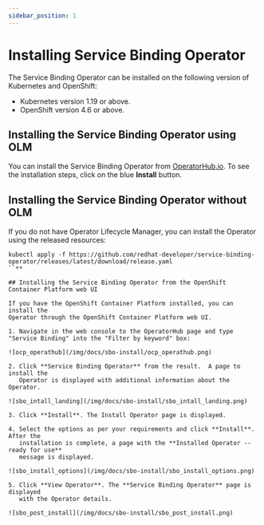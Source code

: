 ```yaml
---
sidebar_position: 1
---
```


# Installing Service Binding Operator

The Service Binding Operator can be installed on the following version of
Kubernetes and OpenShift:

- Kubernetes version 1.19 or above.
- OpenShift version 4.6 or above.

## Installing the Service Binding Operator using OLM

You can install the Service Binding Operator from
[OperatorHub.io](https://operatorhub.io/operator/service-binding-operator).  To
see the installation steps, click on the blue **Install** button.

## Installing the Service Binding Operator without OLM

If you do not have Operator Lifecycle Manager, you can install the Operator
using the released resources:

```
kubectl apply -f https://github.com/redhat-developer/service-binding-operator/releases/latest/download/release.yaml
``**

## Installing the Service Binding Operator from the OpenShift Container Platform web UI

If you have the OpenShift Container Platform installed, you can install the
Operator through the OpenShift Container Platform web UI.

1. Navigate in the web console to the OperatorHub page and type "Service Binding" into the "Filter by keyword" box:

![ocp_operathub](/img/docs/sbo-install/ocp_operathub.png)

2. Click **Service Binding Operator** from the result.  A page to install the
   Operator is displayed with additional information about the Operator.

![sbo_intall_landing](/img/docs/sbo-install/sbo_intall_landing.png)

3. Click **Install**. The Install Operator page is displayed.

4. Select the options as per your requirements and click **Install**.  After the
   installation is complete, a page with the **Installed Operator -- ready for use**
   message is displayed.

![sbo_install_options](/img/docs/sbo-install/sbo_install_options.png)

5. Click **View Operator**. The **Service Binding Operator** page is displayed
   with the Operator details.

![sbo_post_install](/img/docs/sbo-install/sbo_post_install.png)
